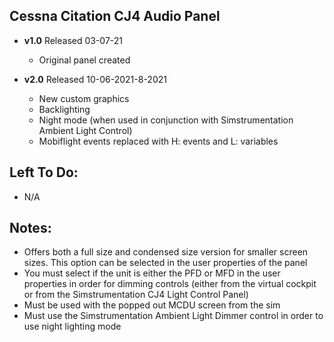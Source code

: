 ## Cessna Citation CJ4 Audio Panel
- **v1.0** 
  Released 03-07-21
	- Original panel created 

- **v2.0** 
  Released 10-06-2021-8-2021
	- New custom graphics
	- Backlighting
	- Night mode (when used in conjunction with Simstrumentation Ambient Light Control)
	- Mobiflight events replaced with H: events and L: variables 


## Left To Do:
- N/A
	
## Notes:
- Offers both a full size and condensed size version for smaller screen sizes. This option can be selected in the user properties of the panel
- You must select if the unit is either the PFD or MFD in the user properties in order for dimming controls (either from the virtual cockpit or from the Simstrumentation CJ4 Light Control Panel)
- Must be used with the popped out MCDU screen from the sim
- Must use the Simstrumentation Ambient Light Dimmer control in order to use night lighting mode